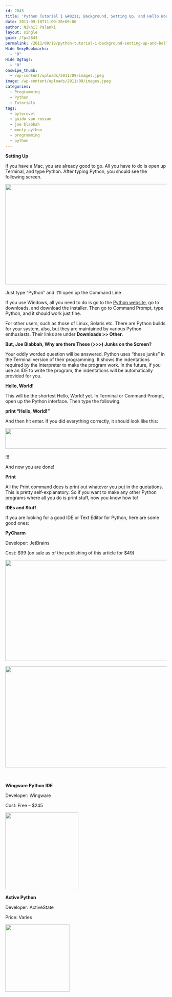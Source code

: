 ```yaml
---
id: 2843
title: 'Python Tutorial I &#8211; Background, Setting Up, and Hello World!'
date: 2011-09-18T11:09:20+00:00
author: Nikhil Palanki
layout: single
guid: /?p=2843
permalink: /2011/09/18/python-tutorial-i-background-setting-up-and-hello-world/
Hide SexyBookmarks:
  - "0"
Hide OgTags:
  - "0"
onswipe_thumb:
  - /wp-content/uploads/2011/09/images.jpeg
image: /wp-content/uploads/2011/09/images.jpeg
categories:
  - Programming
  - Python
  - Tutorials
tags:
  - byterevel
  - guido van rossum
  - joe blabbah
  - monty python
  - programming
  - python
---
```

**Setting Up**

If you have a Mac, you are already good to go. All you have to do is open up Terminal, and type Python. After typing Python, you should see the following screen.

<div id="attachment_2844" style="max-width: 580px" class="wp-caption aligncenter">
  <a href="/2011/09/18/python-tutorial-i-background-setting-up-and-hello-world/screen-shot-2011-09-18-at-11-33-03-am/" rel="attachment wp-att-2844"><img class="size-full wp-image-2844 " title="Screen Shot 2011-09-18 at 11.33.03 AM" src="/wp-content/uploads/2011/09/Screen-Shot-2011-09-18-at-11.33.03-AM.png" alt="" width="570" height="313" srcset="/wp-content/uploads/2011/09/Screen-Shot-2011-09-18-at-11.33.03-AM.png 570w, /wp-content/uploads/2011/09/Screen-Shot-2011-09-18-at-11.33.03-AM-300x164.png 300w, /wp-content/uploads/2011/09/Screen-Shot-2011-09-18-at-11.33.03-AM-180x98.png 180w, /wp-content/uploads/2011/09/Screen-Shot-2011-09-18-at-11.33.03-AM-360x197.png 360w" sizes="(max-width: 570px) 100vw, 570px" /></a>
  
  <p class="wp-caption-text">
    Just type &#8220;Python&#8221; and it&#8217;ll open up the Command Line
  </p>
</div>

If you use Windows, all you need to do is go to the [Python website](http://www.python.org/download/), go to downloads, and download the installer. Then go to Command Prompt, type Python, and it should work just fine.

For other users, such as those of Linux, Solaris etc. There are Python builds for your system, also, but they are maintained by various Python enthusiasts. Their links are under **Downloads >> Other.**

**But, Joe Blabbah, Why are there These (>>>) Junks on the Screen?**

Your oddly worded question will be answered. Python uses &#8220;these junks&#8221; in the Terminal version of their programming. It shows the indentations required by the Interpreter to make the program work. In the future, if you use an IDE to write the program, the indentations will be automatically provided for you.

**Hello, World!**

This will be the shortest Hello, World! yet. In Terminal or Command Prompt, open up the Python interface. Then type the following:

**print &#8220;Hello, World!&#8221;**

And then hit enter. If you did everything correctly, it should look like this:

<div id="attachment_2845" style="max-width: 583px" class="wp-caption aligncenter">
  <a href="/2011/09/18/python-tutorial-i-background-setting-up-and-hello-world/screen-shot-2011-09-18-at-11-50-35-am/" rel="attachment wp-att-2845"><img class="size-full wp-image-2845" title="Screen Shot 2011-09-18 at 11.50.35 AM" src="/wp-content/uploads/2011/09/Screen-Shot-2011-09-18-at-11.50.35-AM.png" alt="" width="573" height="64" srcset="/wp-content/uploads/2011/09/Screen-Shot-2011-09-18-at-11.50.35-AM.png 573w, /wp-content/uploads/2011/09/Screen-Shot-2011-09-18-at-11.50.35-AM-300x33.png 300w, /wp-content/uploads/2011/09/Screen-Shot-2011-09-18-at-11.50.35-AM-180x20.png 180w, /wp-content/uploads/2011/09/Screen-Shot-2011-09-18-at-11.50.35-AM-360x40.png 360w" sizes="(max-width: 573px) 100vw, 573px" /></a>
  
  <p class="wp-caption-text">
    !!!
  </p>
</div>

And now you are done!

**Print**

All the Print command does is print out whatever you put in the quotations. This is pretty self-explanatory. So if you want to make any other Python programs where all you do is print stuff, now you know how to!

**IDEs and Stuff**

If you are looking for a good IDE or Text Editor for Python, here are some good ones:

**PyCharm**

Developer: JetBrains

Cost: $99 (on sale as of the publishing of this article for $49)

<a href="/2011/09/18/python-tutorial-i-background-setting-up-and-hello-world/pc_hello1/" rel="attachment wp-att-2847"><img class="size-full wp-image-2847 aligncenter" title="PC_Hello1" src="/wp-content/uploads/2011/09/PC_Hello1.png" alt="" width="590" height="315" srcset="/wp-content/uploads/2011/09/PC_Hello1.png 655w, /wp-content/uploads/2011/09/PC_Hello1-300x160.png 300w, /wp-content/uploads/2011/09/PC_Hello1-180x96.png 180w, /wp-content/uploads/2011/09/PC_Hello1-360x192.png 360w" sizes="(max-width: 590px) 100vw, 590px" /></a>

<a href="/2011/09/18/python-tutorial-i-background-setting-up-and-hello-world/pc_hello2/" rel="attachment wp-att-2848"><img class="size-full wp-image-2848 aligncenter" title="PC_Hello2" src="/wp-content/uploads/2011/09/PC_Hello2.png" alt="" width="590" height="315" srcset="/wp-content/uploads/2011/09/PC_Hello2.png 655w, /wp-content/uploads/2011/09/PC_Hello2-300x160.png 300w, /wp-content/uploads/2011/09/PC_Hello2-180x96.png 180w, /wp-content/uploads/2011/09/PC_Hello2-360x192.png 360w" sizes="(max-width: 590px) 100vw, 590px" /></a>

&nbsp;

**Wingware Python IDE**

Developer: Wingware

Cost: Free &#8211; $245

<a href="/2011/09/18/python-tutorial-i-background-setting-up-and-hello-world/001692f2_medium/" rel="attachment wp-att-2849"><img class="size-full wp-image-2849 aligncenter" title="001692f2_medium" src="/wp-content/uploads/2011/09/001692f2_medium.jpeg" alt="" width="228" height="239" srcset="/wp-content/uploads/2011/09/001692f2_medium.jpeg 228w, /wp-content/uploads/2011/09/001692f2_medium-30x30.jpeg 30w, /wp-content/uploads/2011/09/001692f2_medium-180x188.jpeg 180w" sizes="(max-width: 228px) 100vw, 228px" /></a>

**Active Python**

Developer: ActiveState

Price: Varies

<a href="/2011/09/18/python-tutorial-i-background-setting-up-and-hello-world/omylcvjd/" rel="attachment wp-att-2850"><img class="size-full wp-image-2850 aligncenter" title="omylcvjd" src="/wp-content/uploads/2011/09/omylcvjd.png" alt="" width="200" height="210" srcset="/wp-content/uploads/2011/09/omylcvjd.png 200w, /wp-content/uploads/2011/09/omylcvjd-180x189.png 180w" sizes="(max-width: 200px) 100vw, 200px" /></a>
